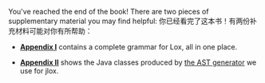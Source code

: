 You've reached the end of the book! There are two pieces of supplementary
material you may find helpful:
你已经看完了这本书！有两份补充材料可能对你有所帮助：

* **[Appendix I][]** contains a complete grammar for Lox, all in one place.

* **[Appendix II][]** shows the Java classes produced by [the AST generator][]
  we use for jlox.

[appendix i]: appendix-i.html
[appendix ii]: appendix-ii.html
[the ast generator]: representing-code.html#metaprogramming-the-trees


